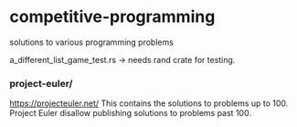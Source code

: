 # competitive-programming
 solutions to various programming problems

a_different_list_game_test.rs -> needs rand crate for testing.

### project-euler/
https://projecteuler.net/ This contains the solutions to problems up to 100. Project Euler disallow publishing solutions to problems past 100.
